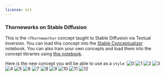 ```yaml
---
license: mit
---
```

### Thorneworks on Stable Diffusion
This is the `<Thorneworks>` concept taught to Stable Diffusion via Textual Inversion. You can load this concept into the [Stable Conceptualizer](https://colab.research.google.com/github/huggingface/notebooks/blob/main/diffusers/stable_conceptualizer_inference.ipynb) notebook. You can also train your own concepts and load them into the concept libraries using [this notebook](https://colab.research.google.com/github/huggingface/notebooks/blob/main/diffusers/sd_textual_inversion_training.ipynb).

Here is the new concept you will be able to use as a `style`:
![<Thorneworks> 0](https://huggingface.co/sd-concepts-library/thorneworks/resolve/main/concept_images/9.jpeg)
![<Thorneworks> 1](https://huggingface.co/sd-concepts-library/thorneworks/resolve/main/concept_images/10.jpeg)
![<Thorneworks> 2](https://huggingface.co/sd-concepts-library/thorneworks/resolve/main/concept_images/3.jpeg)
![<Thorneworks> 3](https://huggingface.co/sd-concepts-library/thorneworks/resolve/main/concept_images/1.jpeg)
![<Thorneworks> 4](https://huggingface.co/sd-concepts-library/thorneworks/resolve/main/concept_images/4.jpeg)
![<Thorneworks> 5](https://huggingface.co/sd-concepts-library/thorneworks/resolve/main/concept_images/8.jpeg)
![<Thorneworks> 6](https://huggingface.co/sd-concepts-library/thorneworks/resolve/main/concept_images/11.jpeg)
![<Thorneworks> 7](https://huggingface.co/sd-concepts-library/thorneworks/resolve/main/concept_images/6.jpeg)
![<Thorneworks> 8](https://huggingface.co/sd-concepts-library/thorneworks/resolve/main/concept_images/5.jpeg)
![<Thorneworks> 9](https://huggingface.co/sd-concepts-library/thorneworks/resolve/main/concept_images/0.jpeg)
![<Thorneworks> 10](https://huggingface.co/sd-concepts-library/thorneworks/resolve/main/concept_images/2.jpeg)
![<Thorneworks> 11](https://huggingface.co/sd-concepts-library/thorneworks/resolve/main/concept_images/7.jpeg)
![<Thorneworks> 12](https://huggingface.co/sd-concepts-library/thorneworks/resolve/main/concept_images/12.jpeg)

